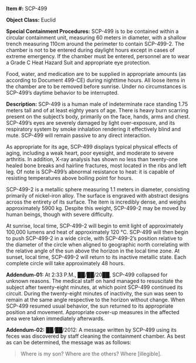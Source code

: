 **Item #:** SCP-499

**Object Class:** Euclid

**Special Containment Procedures:** SCP-499 is to be contained within a circular containment unit, measuring 60 meters in diameter, with a shallow trench measuring 110cm around the perimeter to contain SCP-499-2. The chamber is not to be entered during daylight hours except in cases of extreme emergency. If the chamber must be entered, personnel are to wear a Grade C Heat Hazard Suit and appropriate eye protection.

Food, water, and medication are to be supplied in appropriate amounts (as according to Document 499-CE) during nighttime hours. All loose items in the chamber are to be removed before sunrise. Under no circumstances is SCP-499’s daytime behavior to be interrupted.

**Description:** SCP-499 is a human male of indeterminate race standing 1.75 meters tall and of at least eighty years of age. There is heavy burn scarring present on the subject’s body, primarily on the face, hands, arms and chest. SCP-499’s eyes are severely damaged by light over-exposure, and its respiratory system by smoke inhalation rendering it effectively blind and mute. SCP-499 will remain passive to any direct interaction.

As appropriate for its age, SCP-499 displays typical physical effects of aging, including a weak heart, poor eyesight, and moderate to severe arthritis. In addition, X-ray analysis has shown no less than twenty-one healed bone breaks and hairline fractures, most located in the ribs and left leg. Of note is SCP-499’s abnormal resistance to heat: it is capable of resisting temperatures above boiling point for hours.

SCP-499-2 is a metallic sphere measuring 1.1 meters in diameter, consisting primarily of nickel-iron alloy. The surface is engraved with abstract designs across the entirety of its surface. The item is incredibly dense, and weighs approximately 5900 kg. Despite this weight, SCP-499-2 may be moved by human beings, though with severe difficulty.

At sunrise, local time, SCP-499-2 will begin to emit light of approximately 100,000 lumens and heat of approximately 120 °C. SCP-499 will then begin to push SCP-499-2 in a wide circle, with SCP-499-2’s position relative to the diameter of the circle when aligned to geographic north correlating with the relative angle of the sun above the horizon in the local time zone. At sunset, local time, SCP-499-2 will return to its inactive metallic state. Each complete circle will take approximately 48 hours.

**Addendum-01:** At 2:33 P.M., ██/██/20██, SCP-499 collapsed for unknown reasons. The medical staff on hand managed to resuscitate the subject after twenty-eight minutes, at which point SCP-499 continued its circuit. During the twenty-eight minutes of inactivity, the sun was seen to remain at the same angle respective to the horizon without change. When SCP-499 resumed usual behavior, the sun returned to its appropriate position and movement. Appropriate cover-up measures in the affected area were taken immediately afterwards.

**Addendum-02:** ██/██/2012: A message written by SCP-499 using its feces was discovered by staff cleaning the containment chamber. As best as can be determined, the message was as follows:

> Where is my son? Where are the others? Where \[illegible\].